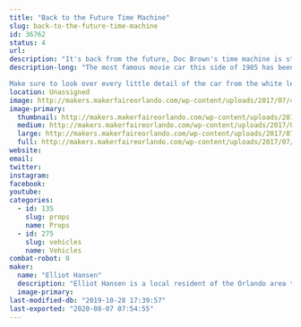 ```yaml
---
title: "Back to the Future Time Machine"
slug: back-to-the-future-time-machine
id: 36762
status: 4
url: 
description: "It's back from the future, Doc Brown's time machine is stopping by Maker Faire Orlando for guests to check out"
description-long: "The most famous movie car this side of 1985 has been built by its owner to be as screen accurate as possible. The Delorean DMC-12 based time machine took Elliot a few years of parts collecting and upgrading to get it to its current state, fun fact: it can be transformed into a Back to the Future Part 2 car with simple modification to the fusion reactor. Thankfully it's 2017 so picking up plutonium at the corner 7/11 is convenient other wise we would need to make Mr.Fusion a permanent installation. 

Make sure to look over every little detail of the car from the white lettered wheels to the Flux Capacitor this time machine has been made to be as screen accurate as possible and is always getting small upgrades here and there to bring it even closer."
location: Unassigned
image: http://makers.makerfaireorlando.com/wp-content/uploads/2017/07/4EDE4FDB-CE89-4ADE-9A2D-D61FF0609D91-002-1-1024x768.jpg
image-primary:
  thumbnail: http://makers.makerfaireorlando.com/wp-content/uploads/2017/07/4EDE4FDB-CE89-4ADE-9A2D-D61FF0609D91-002-1-150x150.jpg
  medium: http://makers.makerfaireorlando.com/wp-content/uploads/2017/07/4EDE4FDB-CE89-4ADE-9A2D-D61FF0609D91-002-1-300x225.jpg
  large: http://makers.makerfaireorlando.com/wp-content/uploads/2017/07/4EDE4FDB-CE89-4ADE-9A2D-D61FF0609D91-002-1-1024x768.jpg
  full: http://makers.makerfaireorlando.com/wp-content/uploads/2017/07/4EDE4FDB-CE89-4ADE-9A2D-D61FF0609D91-002-1.jpg
website: 
email: 
twitter: 
instagram: 
facebook: 
youtube: 
categories:
  - id: 135
    slug: props
    name: Props
  - id: 275
    slug: vehicles
    name: Vehicles
combat-robot: 0
maker:
  name: "Elliot Hansen"
  description: "Elliot Hansen is a local resident of the Orlando area that has turned his Delores DMC-12 into his all time favorite movie car, Doc Brown's Time Machine. It features many screen accurate details, from the ever popular Flux Capacitor even down to the smallest of details that only a fan of back to the future would notice. He has spent a few years collecting the parts needed for the conversion and spent a few months finally putting it all together in 2016. "
  image-primary: 
last-modified-db: "2019-10-28 17:39:57"
last-exported: "2020-08-07 07:54:55"
---
```

